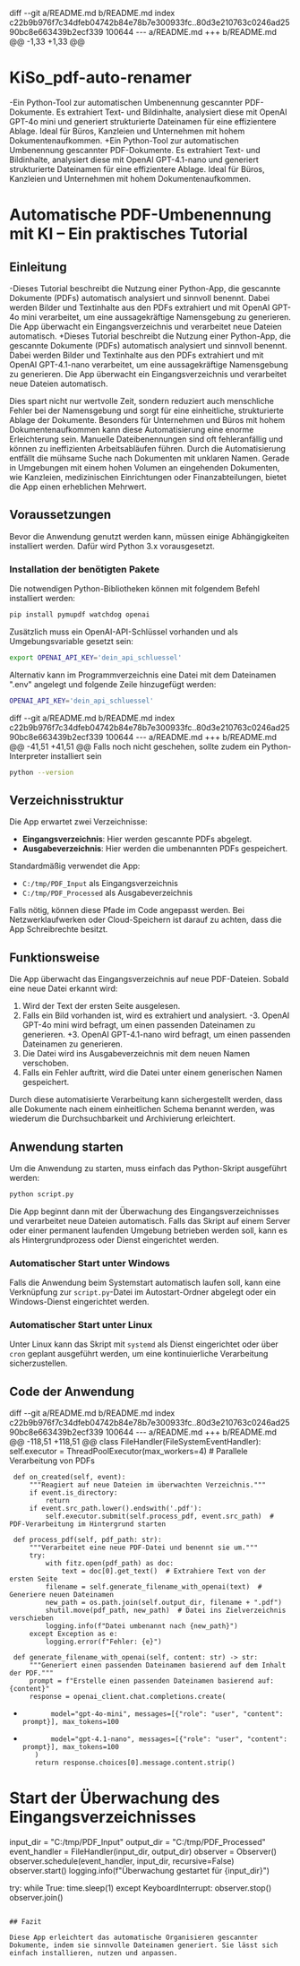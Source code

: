 diff --git a/README.md b/README.md
index c22b9b976f7c34dfeb04742b84e78b7e300933fc..80d3e210763c0246ad2590bc8e663439b2ecf339 100644
--- a/README.md
+++ b/README.md
@@ -1,33 +1,33 @@
 # KiSo_pdf-auto-renamer
-Ein Python-Tool zur automatischen Umbenennung gescannter PDF-Dokumente. Es extrahiert Text- und Bildinhalte, analysiert diese mit OpenAI GPT-4o mini und generiert strukturierte Dateinamen für eine effizientere Ablage. Ideal für Büros, Kanzleien und Unternehmen mit hohem Dokumentenaufkommen.
+Ein Python-Tool zur automatischen Umbenennung gescannter PDF-Dokumente. Es extrahiert Text- und Bildinhalte, analysiert diese mit OpenAI GPT-4.1-nano und generiert strukturierte Dateinamen für eine effizientere Ablage. Ideal für Büros, Kanzleien und Unternehmen mit hohem Dokumentenaufkommen.
 
 # Automatische PDF-Umbenennung mit KI – Ein praktisches Tutorial&#x20;
 
 ## Einleitung
 
-Dieses Tutorial beschreibt die Nutzung einer Python-App, die gescannte Dokumente (PDFs) automatisch analysiert und sinnvoll benennt. Dabei werden Bilder und Textinhalte aus den PDFs extrahiert und mit OpenAI GPT-4o mini verarbeitet, um eine aussagekräftige Namensgebung zu generieren. Die App überwacht ein Eingangsverzeichnis und verarbeitet neue Dateien automatisch.
+Dieses Tutorial beschreibt die Nutzung einer Python-App, die gescannte Dokumente (PDFs) automatisch analysiert und sinnvoll benennt. Dabei werden Bilder und Textinhalte aus den PDFs extrahiert und mit OpenAI GPT-4.1-nano verarbeitet, um eine aussagekräftige Namensgebung zu generieren. Die App überwacht ein Eingangsverzeichnis und verarbeitet neue Dateien automatisch.
 
 Dies spart nicht nur wertvolle Zeit, sondern reduziert auch menschliche Fehler bei der Namensgebung und sorgt für eine einheitliche, strukturierte Ablage der Dokumente. Besonders für Unternehmen und Büros mit hohem Dokumentenaufkommen kann diese Automatisierung eine enorme Erleichterung sein. Manuelle Dateibenennungen sind oft fehleranfällig und können zu ineffizienten Arbeitsabläufen führen. Durch die Automatisierung entfällt die mühsame Suche nach Dokumenten mit unklaren Namen. Gerade in Umgebungen mit einem hohen Volumen an eingehenden Dokumenten, wie Kanzleien, medizinischen Einrichtungen oder Finanzabteilungen, bietet die App einen erheblichen Mehrwert.
 
 ## Voraussetzungen
 
 Bevor die Anwendung genutzt werden kann, müssen einige Abhängigkeiten installiert werden. Dafür wird Python 3.x vorausgesetzt.
 
 ### Installation der benötigten Pakete
 
 Die notwendigen Python-Bibliotheken können mit folgendem Befehl installiert werden:
 
 ```bash
 pip install pymupdf watchdog openai
 ```
 
 Zusätzlich muss ein OpenAI-API-Schlüssel vorhanden und als Umgebungsvariable gesetzt sein:
 
 ```bash
 export OPENAI_API_KEY='dein_api_schluessel'
 ```
 Alternativ kann im Programmverzeichnis eine Datei mit dem Dateinamen ".env" angelegt und folgende Zeile hinzugefügt werden:
 
 ```bash
 OPENAI_API_KEY='dein_api_schluessel'
 ```
diff --git a/README.md b/README.md
index c22b9b976f7c34dfeb04742b84e78b7e300933fc..80d3e210763c0246ad2590bc8e663439b2ecf339 100644
--- a/README.md
+++ b/README.md
@@ -41,51 +41,51 @@ Falls noch nicht geschehen, sollte zudem ein Python-Interpreter installiert sein
 
 ```bash
 python --version
 ```
 
 ## Verzeichnisstruktur
 
 Die App erwartet zwei Verzeichnisse:
 
 - **Eingangsverzeichnis**: Hier werden gescannte PDFs abgelegt.
 - **Ausgabeverzeichnis**: Hier werden die umbenannten PDFs gespeichert.
 
 Standardmäßig verwendet die App:
 
 - `C:/tmp/PDF_Input` als Eingangsverzeichnis
 - `C:/tmp/PDF_Processed` als Ausgabeverzeichnis
 
 Falls nötig, können diese Pfade im Code angepasst werden. Bei Netzwerklaufwerken oder Cloud-Speichern ist darauf zu achten, dass die App Schreibrechte besitzt.
 
 ## Funktionsweise
 
 Die App überwacht das Eingangsverzeichnis auf neue PDF-Dateien. Sobald eine neue Datei erkannt wird:
 
 1. Wird der Text der ersten Seite ausgelesen.
 2. Falls ein Bild vorhanden ist, wird es extrahiert und analysiert.
-3. OpenAI GPT-4o mini wird befragt, um einen passenden Dateinamen zu generieren.
+3. OpenAI GPT-4.1-nano wird befragt, um einen passenden Dateinamen zu generieren.
 4. Die Datei wird ins Ausgabeverzeichnis mit dem neuen Namen verschoben.
 5. Falls ein Fehler auftritt, wird die Datei unter einem generischen Namen gespeichert.
 
 Durch diese automatisierte Verarbeitung kann sichergestellt werden, dass alle Dokumente nach einem einheitlichen Schema benannt werden, was wiederum die Durchsuchbarkeit und Archivierung erleichtert.
 
 ## Anwendung starten
 
 Um die Anwendung zu starten, muss einfach das Python-Skript ausgeführt werden:
 
 ```bash
 python script.py
 ```
 
 Die App beginnt dann mit der Überwachung des Eingangsverzeichnisses und verarbeitet neue Dateien automatisch. Falls das Skript auf einem Server oder einer permanent laufenden Umgebung betrieben werden soll, kann es als Hintergrundprozess oder Dienst eingerichtet werden.
 
 ### Automatischer Start unter Windows
 
 Falls die Anwendung beim Systemstart automatisch laufen soll, kann eine Verknüpfung zur `script.py`-Datei im Autostart-Ordner abgelegt oder ein Windows-Dienst eingerichtet werden.
 
 ### Automatischer Start unter Linux
 
 Unter Linux kann das Skript mit `systemd` als Dienst eingerichtet oder über `cron` geplant ausgeführt werden, um eine kontinuierliche Verarbeitung sicherzustellen.
 
 ## Code der Anwendung
 
diff --git a/README.md b/README.md
index c22b9b976f7c34dfeb04742b84e78b7e300933fc..80d3e210763c0246ad2590bc8e663439b2ecf339 100644
--- a/README.md
+++ b/README.md
@@ -118,51 +118,51 @@ class FileHandler(FileSystemEventHandler):
         self.executor = ThreadPoolExecutor(max_workers=4)  # Parallele Verarbeitung von PDFs
     
     def on_created(self, event):
         """Reagiert auf neue Dateien im überwachten Verzeichnis."""
         if event.is_directory:
             return
         if event.src_path.lower().endswith('.pdf'):
             self.executor.submit(self.process_pdf, event.src_path)  # PDF-Verarbeitung im Hintergrund starten
     
     def process_pdf(self, pdf_path: str):
         """Verarbeitet eine neue PDF-Datei und benennt sie um."""
         try:
             with fitz.open(pdf_path) as doc:
                 text = doc[0].get_text()  # Extrahiere Text von der ersten Seite
             filename = self.generate_filename_with_openai(text)  # Generiere neuen Dateinamen
             new_path = os.path.join(self.output_dir, filename + ".pdf")
             shutil.move(pdf_path, new_path)  # Datei ins Zielverzeichnis verschieben
             logging.info(f"Datei umbenannt nach {new_path}")
         except Exception as e:
             logging.error(f"Fehler: {e}")
     
     def generate_filename_with_openai(self, content: str) -> str:
         """Generiert einen passenden Dateinamen basierend auf dem Inhalt der PDF."""
         prompt = f"Erstelle einen passenden Dateinamen basierend auf: {content}"
         response = openai_client.chat.completions.create(
-            model="gpt-4o-mini", messages=[{"role": "user", "content": prompt}], max_tokens=100
+            model="gpt-4.1-nano", messages=[{"role": "user", "content": prompt}], max_tokens=100
         )
         return response.choices[0].message.content.strip()
 
 # Start der Überwachung des Eingangsverzeichnisses
 input_dir = "C:/tmp/PDF_Input"
 output_dir = "C:/tmp/PDF_Processed"
 event_handler = FileHandler(input_dir, output_dir)
 observer = Observer()
 observer.schedule(event_handler, input_dir, recursive=False)
 observer.start()
 logging.info(f"Überwachung gestartet für {input_dir}")
 
 try:
     while True:
         time.sleep(1)
 except KeyboardInterrupt:
     observer.stop()
 observer.join()
 ```
 
 ## Fazit
 
 Diese App erleichtert das automatische Organisieren gescannter Dokumente, indem sie sinnvolle Dateinamen generiert. Sie lässt sich einfach installieren, nutzen und anpassen.
 
 

